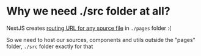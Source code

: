 # Why we need ./src folder at all?

NextJS creates [routing URL for any source file](https://nextjs.org/docs/routing/introduction) in `./pages` folder :(

So we need to host our sources, components and utils outside the "pages" folder, `./src` folder exactly for that
